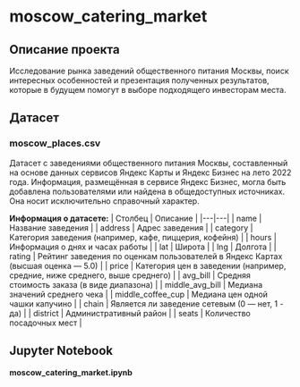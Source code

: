 # moscow_catering_market
## Описание проекта
Исследование рынка заведений общественного питания Москвы, поиск интересных особенностей и презентация полученных результатов, которые в будущем помогут в выборе подходящего инвесторам места.

## Датасет
### moscow_places.csv
Датасет с заведениями общественного питания Москвы, составленный на основе данных сервисов Яндекс Карты и Яндекс Бизнес на лето 2022 года. Информация, размещённая в сервисе Яндекс Бизнес, могла быть добавлена пользователями или найдена в общедоступных источниках. Она носит исключительно справочный характер.

**Информация о датасете:**
| Столбец | Описание |
|---|---|
| name | Название заведения |
| address | Адрес заведения |
| category | Категория заведения (например, кафе, пиццерия, кофейня) |
| hours | Информация о днях и часах работы |
| lat | Широта |
| lng | Долгота |
| rating | Рейтинг заведения по оценкам пользователей в Яндекс Картах (высшая оценка — 5.0) |
| price | Категория цен в заведении (например, средние, ниже среднего, выше среднего) |
| avg_bill | Средняя стоимость заказа (в виде диапазона) |
| middle_avg_bill | Медиана значений среднего чека |
| middle_coffee_cup | Медиана цен одной чашки капучино |
| chain | Является ли заведение сетевым (0 — нет, 1 - да) |
| district | Административный район |
| seats | Количество посадочных мест |

## Jupyter Notebook
**moscow_catering_market.ipynb**
